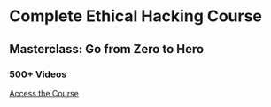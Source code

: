 # Complete Ethical Hacking Course
## Masterclass: Go from Zero to Hero

### 500+ Videos

[Access the Course](https://drive.google.com/drive/folders/1mZwaNmPJB6OcGf-lSejIvbU8y2YxjDt4)
